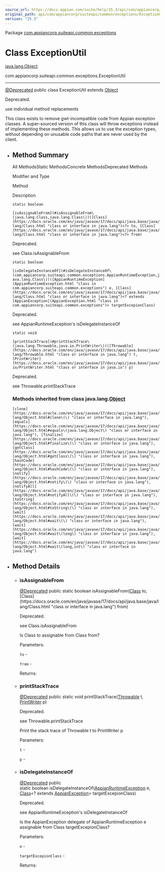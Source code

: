 ```yaml
---
source_url: https://docs.appian.com/suite/help/25.3/api/com/appiancorp/suiteapi/common/exceptions/ExceptionUtil.html
original_path: api/com/appiancorp/suiteapi/common/exceptions/ExceptionUtil.html
version: "25.3"
---
```


Package [com.appiancorp.suiteapi.common.exceptions](package-summary.html)

# Class ExceptionUtil

[java.lang.Object](https://docs.oracle.com/en/java/javase/17/docs/api/java.base/java/lang/Object.html "class or interface in java.lang")

com.appiancorp.suiteapi.common.exceptions.ExceptionUtil

* * *

[@Deprecated](https://docs.oracle.com/en/java/javase/17/docs/api/java.base/java/lang/Deprecated.html "class or interface in java.lang") public class ExceptionUtil extends [Object](https://docs.oracle.com/en/java/javase/17/docs/api/java.base/java/lang/Object.html "class or interface in java.lang")

Deprecated.

use individual method replacements

This class exists to remove gwt-incompatible code from Appian exception classes. A super-sourced version of this class will throw exceptions instead of implementing these methods.
This allows us to use the exception types, without depending on unusable code paths that are never used by the client.

-   ## Method Summary

    All MethodsStatic MethodsConcrete MethodsDeprecated Methods

    Modifier and Type

    Method

    Description

    `static boolean`

    `[isAssignableFrom](#isAssignableFrom\(java.lang.Class,java.lang.Class\))([Class](https://docs.oracle.com/en/java/javase/17/docs/api/java.base/java/lang/Class.html "class or interface in java.lang")<?> to, [Class](https://docs.oracle.com/en/java/javase/17/docs/api/java.base/java/lang/Class.html "class or interface in java.lang")<?> from)`

    Deprecated.

    see Class.isAssignableFrom

    `static boolean`

    `[isDelegateInstanceOf](#isDelegateInstanceOf\(com.appiancorp.suiteapi.common.exceptions.AppianRuntimeException,java.lang.Class\))([AppianRuntimeException](AppianRuntimeException.html "class in com.appiancorp.suiteapi.common.exceptions") e, [Class](https://docs.oracle.com/en/java/javase/17/docs/api/java.base/java/lang/Class.html "class or interface in java.lang")<? extends [AppianException](AppianException.html "class in com.appiancorp.suiteapi.common.exceptions")> targetExcepionClass)`

    Deprecated.

    see AppianRuntimeException's isDelegateInstanceOf

    `static void`

    `[printStackTrace](#printStackTrace\(java.lang.Throwable,java.io.PrintWriter\))([Throwable](https://docs.oracle.com/en/java/javase/17/docs/api/java.base/java/lang/Throwable.html "class or interface in java.lang") t, [PrintWriter](https://docs.oracle.com/en/java/javase/17/docs/api/java.base/java/io/PrintWriter.html "class or interface in java.io") p)`

    Deprecated.

    see Throwable.printStackTrace

    ### Methods inherited from class java.lang.[Object](https://docs.oracle.com/en/java/javase/17/docs/api/java.base/java/lang/Object.html "class or interface in java.lang")

    `[clone](https://docs.oracle.com/en/java/javase/17/docs/api/java.base/java/lang/Object.html#clone\(\) "class or interface in java.lang"), [equals](https://docs.oracle.com/en/java/javase/17/docs/api/java.base/java/lang/Object.html#equals\(java.lang.Object\) "class or interface in java.lang"), [finalize](https://docs.oracle.com/en/java/javase/17/docs/api/java.base/java/lang/Object.html#finalize\(\) "class or interface in java.lang"), [getClass](https://docs.oracle.com/en/java/javase/17/docs/api/java.base/java/lang/Object.html#getClass\(\) "class or interface in java.lang"), [hashCode](https://docs.oracle.com/en/java/javase/17/docs/api/java.base/java/lang/Object.html#hashCode\(\) "class or interface in java.lang"), [notify](https://docs.oracle.com/en/java/javase/17/docs/api/java.base/java/lang/Object.html#notify\(\) "class or interface in java.lang"), [notifyAll](https://docs.oracle.com/en/java/javase/17/docs/api/java.base/java/lang/Object.html#notifyAll\(\) "class or interface in java.lang"), [toString](https://docs.oracle.com/en/java/javase/17/docs/api/java.base/java/lang/Object.html#toString\(\) "class or interface in java.lang"), [wait](https://docs.oracle.com/en/java/javase/17/docs/api/java.base/java/lang/Object.html#wait\(\) "class or interface in java.lang"), [wait](https://docs.oracle.com/en/java/javase/17/docs/api/java.base/java/lang/Object.html#wait\(long\) "class or interface in java.lang"), [wait](https://docs.oracle.com/en/java/javase/17/docs/api/java.base/java/lang/Object.html#wait\(long,int\) "class or interface in java.lang")`

-   ## Method Details

    -   ### isAssignableFrom

        [@Deprecated](https://docs.oracle.com/en/java/javase/17/docs/api/java.base/java/lang/Deprecated.html "class or interface in java.lang") public static boolean isAssignableFrom([Class](https://docs.oracle.com/en/java/javase/17/docs/api/java.base/java/lang/Class.html "class or interface in java.lang")<?> to, [Class](https://docs.oracle.com/en/java/javase/17/docs/api/java.base/java/lang/Class.html "class or interface in java.lang")<?> from)

        Deprecated.

        see Class.isAssignableFrom

        Is Class to assignable from Class from?

        Parameters:

        `to` -

        `from` -

        Returns:

    -   ### printStackTrace

        [@Deprecated](https://docs.oracle.com/en/java/javase/17/docs/api/java.base/java/lang/Deprecated.html "class or interface in java.lang") public static void printStackTrace([Throwable](https://docs.oracle.com/en/java/javase/17/docs/api/java.base/java/lang/Throwable.html "class or interface in java.lang") t, [PrintWriter](https://docs.oracle.com/en/java/javase/17/docs/api/java.base/java/io/PrintWriter.html "class or interface in java.io") p)

        Deprecated.

        see Throwable.printStackTrace

        Print the stack trace of Throwable t to PrintWriter p

        Parameters:

        `t` -

        `p` -

    -   ### isDelegateInstanceOf

        [@Deprecated](https://docs.oracle.com/en/java/javase/17/docs/api/java.base/java/lang/Deprecated.html "class or interface in java.lang") public static boolean isDelegateInstanceOf([AppianRuntimeException](AppianRuntimeException.html "class in com.appiancorp.suiteapi.common.exceptions") e, [Class](https://docs.oracle.com/en/java/javase/17/docs/api/java.base/java/lang/Class.html "class or interface in java.lang")<? extends [AppianException](AppianException.html "class in com.appiancorp.suiteapi.common.exceptions")\> targetExcepionClass)

        Deprecated.

        see AppianRuntimeException's isDelegateInstanceOf

        Is the AppianException delegate of AppianRuntimeException e assignable from Class targetExcepionClass?

        Parameters:

        `e` -

        `targetExcepionClass` -

        Returns: